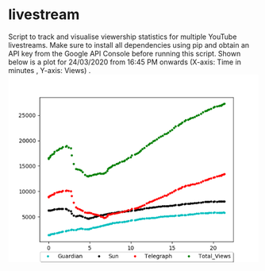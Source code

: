 # livestream
Script to track and visualise viewership statistics for multiple YouTube livestreams.
Make sure to install all dependencies using pip and obtain an API key from the Google API Console before running this script. Shown below is a plot for 24/03/2020 from 16:45 PM onwards (X-axis: Time in minutes , Y-axis: Views) . 
![Sample plot for 24/03/2020](https://github.com/argoopjmc/livestream/blob/master/Viewership_Stats_24_03_2020_Guardian_Sun_Telegraph.png?raw=true "Plot for 24/03/2020")
